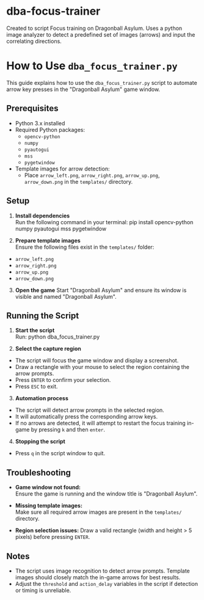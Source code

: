 # dba-focus-trainer
Created to script Focus training on Dragonball Asylum. Uses a python image analyzer to detect a predefined set of images (arrows) and input the correlating directions.

# How to Use `dba_focus_trainer.py`

This guide explains how to use the `dba_focus_trainer.py` script to automate arrow key presses in the "Dragonball Asylum" game window.

## Prerequisites

- Python 3.x installed
- Required Python packages:
  - `opencv-python`
  - `numpy`
  - `pyautogui`
  - `mss`
  - `pygetwindow`
- Template images for arrow detection:
  - Place `arrow_left.png`, `arrow_right.png`, `arrow_up.png`, `arrow_down.png` in the `templates/` directory.

## Setup

1. **Install dependencies**  
   Run the following command in your terminal: pip install opencv-python numpy pyautogui mss pygetwindow

2. **Prepare template images**  
Ensure the following files exist in the `templates/` folder:
- `arrow_left.png`
- `arrow_right.png`
- `arrow_up.png`
- `arrow_down.png`

3. **Open the game** 
Start "Dragonball Asylum" and ensure its window is visible and named "Dragonball Asylum".

## Running the Script

1. **Start the script**  
Run: python dba_focus_trainer.py

2. **Select the capture region**  
- The script will focus the game window and display a screenshot.
- Draw a rectangle with your mouse to select the region containing the arrow prompts.
- Press `ENTER` to confirm your selection.
- Press `ESC` to exit.

3. **Automation process**  
- The script will detect arrow prompts in the selected region.
- It will automatically press the corresponding arrow keys.
- If no arrows are detected, it will attempt to restart the focus training in-game by pressing `k` and then `enter`.

4. **Stopping the script** 
- Press `q` in the script window to quit.

## Troubleshooting

- **Game window not found:**  
Ensure the game is running and the window title is "Dragonball Asylum".

- **Missing template images:**  
Make sure all required arrow images are present in the `templates/` directory.

- **Region selection issues:** 
Draw a valid rectangle (width and height > 5 pixels) before pressing `ENTER`.

## Notes

- The script uses image recognition to detect arrow prompts. Template images should closely match the in-game arrows for best results.
- Adjust the `threshold` and `action_delay` variables in the script if detection or timing is unreliable.
